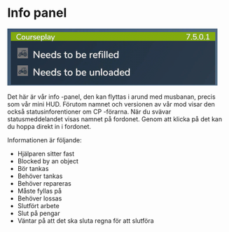 # Info panel

![Image](assets/images/infopanel_0_0_480_130.png)


Det här är vår info -panel, den kan flyttas i arund med musbanan, precis som vår mini HUD.
Förutom namnet och versionen av vår mod visar den också statusinforentioner om CP -förarna.
När du svävar statusmeddelandet visas namnet på fordonet.
Genom att klicka på det kan du hoppa direkt in i fordonet.



Informationen är följande:
- Hjälparen sitter fast
- Blocked by an object
- Bör tankas
- Behöver tankas
- Behöver repareras
- Måste fyllas på
- Behöver lossas
- Slutfört arbete
- Slut på pengar
- Väntar på att det ska sluta regna för att slutföra 


